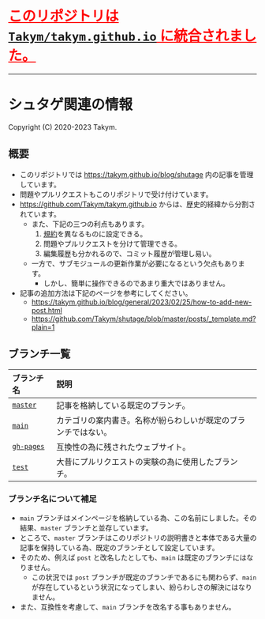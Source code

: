 # <strong style="color:red"><u>このリポジトリは [`Takym/takym.github.io`](https://github.com/Takym/takym.github.io) に統合されました。</u></strong>
---

# シュタゲ関連の情報
Copyright (C) 2020-2023 Takym.

## 概要
* このリポジトリでは <https://takym.github.io/blog/shutage> 内の記事を管理しています。
* 問題やプルリクエストもこのリポジトリで受け付けています。
* <https://github.com/Takym/takym.github.io> からは、歴史的経緯から分割されています。
	* また、下記の三つの利点もあります。
		1. [規約](LICENSE.md)を異なるものに設定できる。
		2. 問題やプルリクエストを分けて管理できる。
		3. 編集履歴も分かれるので、コミット履歴が管理し易い。
	* 一方で、サブモジュールの更新作業が必要になるという欠点もあります。
		* しかし、簡単に操作できるのであまり重大ではありません。
* 記事の追加方法は下記のページを参考にしてください。
	* <https://takym.github.io/blog/general/2023/02/25/how-to-add-new-post.html>
	* <https://github.com/Takym/shutage/blob/master/posts/_template.md?plain=1>

## ブランチ一覧
|ブランチ名                                                  |説明                                                          |
|:-----------------------------------------------------------|:-------------------------------------------------------------|
|[`master`](https://github.com/Takym/shutage/tree/master)    |記事を格納している既定のブランチ。                            |
|[`main`](https://github.com/Takym/shutage/tree/main)        |カテゴリの案内書き。名称が紛らわしいが既定のブランチではない。|
|[`gh-pages`](https://github.com/Takym/shutage/tree/gh-pages)|互換性の為に残されたウェブサイト。                            |
|[`test`](https://github.com/Takym/shutage/tree/test)        |大昔にプルリクエストの実験の為に使用したブランチ。            |

### ブランチ名について補足
* `main` ブランチはメインページを格納している為、この名前にしました。その結果、`master` ブランチと並存しています。
* ところで、`master` ブランチはこのリポジトリの説明書きと本体である大量の記事を保持している為、既定のブランチとして設定しています。
* そのため、例えば `post` と改名したとしても、`main` は既定のブランチにはなりません。
	* この状況では `post` ブランチが既定のブランチであるにも関わらず、`main` が存在しているという状況になってしまい、紛らわしさの解決にはなりません。
* また、互換性を考慮して、`main` ブランチを改名する事もありません。
